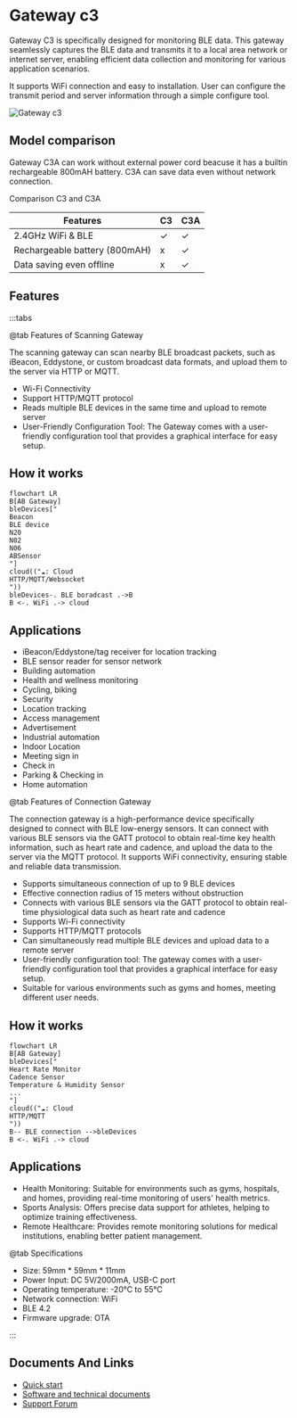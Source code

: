 # Gateway c3 #

Gateway C3 is specifically designed for monitoring BLE data. This gateway seamlessly captures the BLE data and transmits it to a local area network or internet server, enabling efficient data collection and monitoring for various application scenarios.

It supports WiFi connection and easy to installation. User can configure the transmit period and server information through a simple configure tool.

![Gateway c3](https://i1.aprbrother.com/gw-c3.jpg-640.jpg)

## Model comparison ##

Gateway C3A can work without external power cord beacuse it has a builtin rechargeable 800mAH battery. C3A can save data even without network connection.

Comparison C3 and C3A

| Features                       | C3  | C3A    |
| ------------------------------ | --- | ------ |
| 2.4GHz WiFi & BLE              | ✓   | ✓      |
| Rechargeable battery (800mAH)  | x   | ✓      |
| Data saving even offline       | x   | ✓      |

## Features ##

:::tabs

@tab Features of Scanning Gateway

The scanning gateway can scan nearby BLE broadcast packets, such as iBeacon, Eddystone, or custom broadcast data formats, and upload them to the server via HTTP or MQTT.

- Wi-Fi Connectivity
- Support HTTP/MQTT protocol
- Reads multiple BLE devices in the same time and upload to remote server
- User-Friendly Configuration Tool: The Gateway comes with a user-friendly configuration tool that provides a graphical interface for easy setup.

## How it works ##

```mermaid
flowchart LR
B[AB Gateway]
bleDevices["
Beacon
BLE device
N20
N02
N06
ABSensor
"]
cloud(("☁️: Cloud
HTTP/MQTT/Websocket
"))
bleDevices-. BLE boradcast .->B
B <-. WiFi .-> cloud
```
## Applications ##

- iBeacon/Eddystone/tag receiver for location tracking
- BLE sensor reader for sensor network
- Building automation
- Health and wellness monitoring
- Cycling, biking
- Security
- Location tracking
- Access management
- Advertisement
- Industrial automation
- Indoor Location
- Meeting sign in
- Check in
- Parking & Checking in
- Home automation

@tab Features of Connection Gateway

The connection gateway is a high-performance device specifically designed to connect with BLE low-energy sensors. It can connect with various BLE sensors via the GATT protocol to obtain real-time key health information, such as heart rate and cadence, and upload the data to the server via the MQTT protocol. It supports WiFi connectivity, ensuring stable and reliable data transmission.

* Supports simultaneous connection of up to 9 BLE devices
* Effective connection radius of 15 meters without obstruction
* Connects with various BLE sensors via the GATT protocol to obtain real-time physiological data such as heart rate and cadence
* Supports Wi-Fi connectivity
* Supports HTTP/MQTT protocols
* Can simultaneously read multiple BLE devices and upload data to a remote server
* User-friendly configuration tool: The gateway comes with a user-friendly configuration tool that provides a graphical interface for easy setup.
* Suitable for various environments such as gyms and homes, meeting different user needs.

## How it works ##

```mermaid
flowchart LR
B[AB Gateway]
bleDevices["
Heart Rate Monitor
Cadence Sensor
Temperature & Humidity Sensor
...
"]
cloud(("☁️: Cloud
HTTP/MQTT
"))
B-- BLE connection -->bleDevices
B <-. WiFi .-> cloud
```

## Applications ##

* Health Monitoring: Suitable for environments such as gyms, hospitals, and homes, providing real-time monitoring of users' health metrics.
* Sports Analysis: Offers precise data support for athletes, helping to optimize training effectiveness.
* Remote Healthcare: Provides remote monitoring solutions for medical institutions, enabling better patient management.

@tab Specifications

- Size: 59mm * 59mm * 11mm
- Power Input: DC 5V/2000mA, USB-C port
- Operating temperature: -20°C to 55°C
- Network connection: WiFi
- BLE 4.2
- Firmware upgrade: OTA

:::

## Documents And Links ##

- [Quick start](gwc3/quickstart.md)
- [Software and technical documents](gwc3/tech.md)
- [Support Forum](https://bbs.aprbrother.com/c/wifi)
